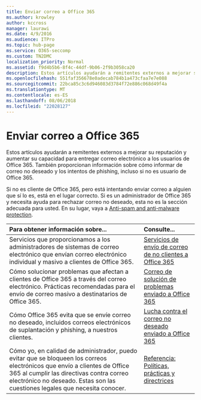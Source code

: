 ```yaml
---
title: Enviar correo a Office 365
ms.author: krowley
author: kccross
manager: laurawi
ms.date: 4/9/2016
ms.audience: ITPro
ms.topic: hub-page
ms.service: O365-seccomp
ms.custom: TN2DMC
localization_priority: Normal
ms.assetid: f9d4b5b6-8f4c-44df-9b06-2f9b3058ca20
description: Estos artículos ayudarán a remitentes externos a mejorar su reputación y aumentar su capacidad para entregar correo electrónico a los usuarios de Office 365. También proporcionan información sobre cómo informar de correo no deseado y los intentos de phishing, incluso si no es usuario de Office 365.
ms.openlocfilehash: 551faf356678e0adecab784b1a473cfaa7e7e088
ms.sourcegitcommit: 22bca85c3c6d946083d3784f72e886c068d49f4a
ms.translationtype: MT
ms.contentlocale: es-ES
ms.lasthandoff: 08/06/2018
ms.locfileid: "22028127"
---
```

# <a name="sending-mail-to-office-365"></a>Enviar correo a Office 365

Estos artículos ayudarán a remitentes externos a mejorar su reputación y aumentar su capacidad para entregar correo electrónico a los usuarios de Office 365. También proporcionan información sobre cómo informar de correo no deseado y los intentos de phishing, incluso si no es usuario de Office 365.
  
Si no es cliente de Office 365, pero está intentando enviar correo a alguien que sí lo es, está en el lugar correcto. Si es un administrador de Office 365 y necesita ayuda para rechazar correo no deseado, esta no es la sección adecuada para usted. En su lugar, vaya a [Anti-spam and anti-malware protection](http://technet.microsoft.com/library/93c6c227-7442-4293-b64d-ec8f15c928db.aspx).
  
|**Para obtener información sobre...**|**Consulte...**|
|:-----|:-----|
|Servicios que proporcionamos a los administradores de sistemas de correo electrónico que envían correo electrónico individual y masivo a clientes de Office 365.  <br/> |[Servicios de envío de correo de no clientes a Office 365](services-for-non-customers.md) <br/> |
|Cómo solucionar problemas que afectan a clientes de Office 365 a través del correo electrónico. Prácticas recomendadas para el envío de correo masivo a destinatarios de Office 365.  <br/> |[Correo de solución de problemas enviado a Office 365](troubleshooting-mail-sent-to-office-365.md) <br/> |
|Cómo Office 365 evita que se envíe correo no deseado, incluidos correos electrónicos de suplantación y phishing, a nuestros clientes.  <br/> |[Lucha contra el correo no deseado enviado a Office 365](fighting-junk-email.md) <br/> |
|Cómo yo, en calidad de administrador, puedo evitar que se bloqueen los correos electrónicos que envío a clientes de Office 365 al cumplir las directivas contra correo electrónico no deseado. Estas son las cuestiones legales que necesita conocer.  <br/> |[Referencia: Políticas, prácticas y directrices](reference-policies-practices-and-guidelines.md) <br/> |
   

